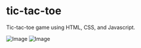 # tic-tac-toe
Tic-tac-toe game using HTML, CSS, and Javascript.

![Image](../master/images/screenshot1.png)
![Image](../master/images/screenshot2.png)
